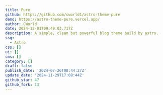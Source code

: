 ```yaml
---
title: Pure
github: https://github.com/cworld1/astro-theme-pure
demo: https://astro-theme-pure.vercel.app/
author: CWorld
date: 2024-12-01T09:49:03.717Z
description: A simple, clean but powerful blog theme build by astro.
ssg:
  - Astro
css: []
ui: []
cms: []
category: []
draft: false
publish_date: '2024-07-26T08:44:27Z'
update_date: '2024-11-29T17:08:44Z'
github_star: 47
github_fork: 13
---
```

